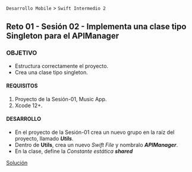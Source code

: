 `Desarrollo Mobile` > `Swift Intermedio 2`
	
## Reto 01 - Sesión 02 - Implementa una clase tipo **Singleton** para el **APIManager** 

### OBJETIVO 

- Estructura correctamente el proyecto.
- Crea una clase tipo singleton.

#### REQUISITOS 

1. Proyecto de la Sesión-01, Music App.
2. Xcode 12+.

#### DESARROLLO

- En el proyecto de la Sesión-01 crea un nuevo grupo en la raíz del proyecto, llamado _**Utils**_.
- Dentro de **Utils**, crea un nuevo _Swift File_ y nombralo _**APIManager**_.
- En la clase, define la _Constante estática **shared**_

[Solución](Utils/APIManager.swift)